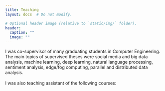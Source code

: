 ```yaml
---
title: Teaching
layout: docs  # Do not modify.

# Optional header image (relative to `static/img/` folder).
header:
  caption: ""
  image: ""
---
```


I was co-supervisor of many graduating students in Computer Engineering. The main topics of supervised theses
were social media and big data analysis, machine learning, deep learning, natural language
processing, sentiment analysis, edge/fog computing, parallel and distributed data analysis.
<br><br>
I was also teaching assistant of the following courses: